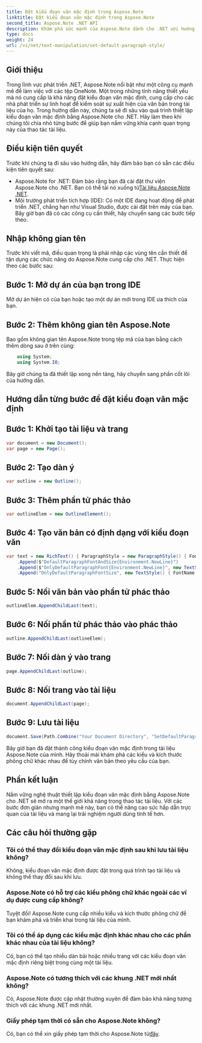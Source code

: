 ```yaml
---
title: Đặt kiểu đoạn văn mặc định trong Aspose.Note
linktitle: Đặt kiểu đoạn văn mặc định trong Aspose.Note
second_title: Aspose.Note .NET API
description: Khám phá sức mạnh của Aspose.Note dành cho .NET với hướng dẫn từng bước của chúng tôi về cách đặt kiểu đoạn văn mặc định. Nâng cao kỹ năng thao tác tài liệu của bạn một cách dễ dàng.
type: docs
weight: 24
url: /vi/net/text-manipulation/set-default-paragraph-style/
---
```

## Giới thiệu
Trong lĩnh vực phát triển .NET, Aspose.Note nổi bật như một công cụ mạnh mẽ để làm việc với các tệp OneNote. Một trong những tính năng thiết yếu mà nó cung cấp là khả năng đặt kiểu đoạn văn mặc định, cung cấp cho các nhà phát triển sự linh hoạt để kiểm soát sự xuất hiện của văn bản trong tài liệu của họ. Trong hướng dẫn này, chúng ta sẽ đi sâu vào quá trình thiết lập kiểu đoạn văn mặc định bằng Aspose.Note cho .NET. Hãy làm theo khi chúng tôi chia nhỏ từng bước để giúp bạn nắm vững khía cạnh quan trọng này của thao tác tài liệu.
## Điều kiện tiên quyết
Trước khi chúng ta đi sâu vào hướng dẫn, hãy đảm bảo bạn có sẵn các điều kiện tiên quyết sau:
-  Aspose.Note for .NET: Đảm bảo rằng bạn đã cài đặt thư viện Aspose.Note cho .NET. Bạn có thể tải nó xuống từ[Tài liệu Aspose.Note .NET](https://reference.aspose.com/note/net/).
- Môi trường phát triển tích hợp (IDE): Có một IDE đang hoạt động để phát triển .NET, chẳng hạn như Visual Studio, được cài đặt trên máy của bạn.
Bây giờ bạn đã có các công cụ cần thiết, hãy chuyển sang các bước tiếp theo.
## Nhập không gian tên
Trước khi viết mã, điều quan trọng là phải nhập các vùng tên cần thiết để tận dụng các chức năng do Aspose.Note cung cấp cho .NET. Thực hiện theo các bước sau:
## Bước 1: Mở dự án của bạn trong IDE
Mở dự án hiện có của bạn hoặc tạo một dự án mới trong IDE ưa thích của bạn.
## Bước 2: Thêm không gian tên Aspose.Note
Bao gồm không gian tên Aspose.Note trong tệp mã của bạn bằng cách thêm dòng sau ở trên cùng:
```csharp
    using System;
    using System.IO;
```
Bây giờ chúng ta đã thiết lập xong nền tảng, hãy chuyển sang phần cốt lõi của hướng dẫn.
## Hướng dẫn từng bước để đặt kiểu đoạn văn mặc định
## Bước 1: Khởi tạo tài liệu và trang
```csharp
var document = new Document();
var page = new Page();
```
## Bước 2: Tạo dàn ý
```csharp
var outline = new Outline();
```
## Bước 3: Thêm phần tử phác thảo
```csharp
var outlineElem = new OutlineElement();
```
## Bước 4: Tạo văn bản có định dạng với kiểu đoạn văn
```csharp
var text = new RichText() { ParagraphStyle = new ParagraphStyle() { FontName = "Courier New", FontSize = 20 } }
    .Append($"DefaultParagraphFontAndSize{Environment.NewLine}")
    .Append($"OnlyDefaultParagraphFont{Environment.NewLine}", new TextStyle() { FontSize = 14 })
    .Append("OnlyDefaultParagraphFontSize", new TextStyle() { FontName = "Verdana" });
```
## Bước 5: Nối văn bản vào phần tử phác thảo
```csharp
outlineElem.AppendChildLast(text);
```
## Bước 6: Nối phần tử phác thảo vào phác thảo
```csharp
outline.AppendChildLast(outlineElem);
```
## Bước 7: Nối dàn ý vào trang
```csharp
page.AppendChildLast(outline);
```
## Bước 8: Nối trang vào tài liệu
```csharp
document.AppendChildLast(page);
```
## Bước 9: Lưu tài liệu
```csharp
document.Save(Path.Combine("Your Document Directory", "SetDefaultParagraphStyle.one"));
```
Bây giờ bạn đã đặt thành công kiểu đoạn văn mặc định trong tài liệu Aspose.Note của mình. Hãy thoải mái khám phá các kiểu và kích thước phông chữ khác nhau để tùy chỉnh văn bản theo yêu cầu của bạn.
## Phần kết luận
Nắm vững nghệ thuật thiết lập kiểu đoạn văn mặc định bằng Aspose.Note cho .NET sẽ mở ra một thế giới khả năng trong thao tác tài liệu. Với các bước đơn giản nhưng mạnh mẽ này, bạn có thể nâng cao sức hấp dẫn trực quan của tài liệu và mang lại trải nghiệm người dùng tinh tế hơn.
## Các câu hỏi thường gặp
### Tôi có thể thay đổi kiểu đoạn văn mặc định sau khi lưu tài liệu không?
Không, kiểu đoạn văn mặc định được đặt trong quá trình tạo tài liệu và không thể thay đổi sau khi lưu.
### Aspose.Note có hỗ trợ các kiểu phông chữ khác ngoài các ví dụ được cung cấp không?
Tuyệt đối! Aspose.Note cung cấp nhiều kiểu và kích thước phông chữ để bạn khám phá và triển khai trong tài liệu của mình.
### Tôi có thể áp dụng các kiểu mặc định khác nhau cho các phần khác nhau của tài liệu không?
Có, bạn có thể tạo nhiều dàn bài hoặc nhiều trang với các kiểu đoạn văn mặc định riêng biệt trong cùng một tài liệu.
### Aspose.Note có tương thích với các khung .NET mới nhất không?
Có, Aspose.Note được cập nhật thường xuyên để đảm bảo khả năng tương thích với các khung .NET mới nhất.
### Giấy phép tạm thời có sẵn cho Aspose.Note không?
Có, bạn có thể xin giấy phép tạm thời cho Aspose.Note từ[đây](https://purchase.aspose.com/temporary-license/).